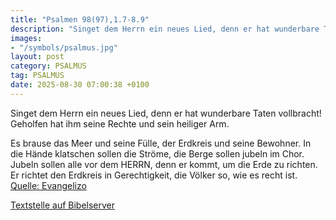 ```yaml
---
title: "Psalmen 98(97),1.7-8.9"
description: "Singet dem Herrn ein neues Lied, denn er hat wunderbare Taten vollbracht! Geholfen hat ihm seine Rechte und sein heiliger Arm.  Es brause das Meer und seine Fülle, der Erdkreis und seine Bewohner. In die Hände klatschen sollen die Ströme, die Berge sollen jubeln im Chor. Jubel...."
images:
- "/symbols/psalmus.jpg"
layout: post
category: PSALMUS
tag: PSALMUS
date: 2025-08-30 07:00:38 +0100
---
```

Singet dem Herrn ein neues Lied,
denn er hat wunderbare Taten vollbracht!
Geholfen hat ihm seine Rechte
und sein heiliger Arm.

Es brause das Meer und seine Fülle, der Erdkreis und seine Bewohner.
In die Hände klatschen sollen die Ströme, die Berge sollen jubeln im Chor.
Jubeln sollen alle vor dem HERRN, denn er kommt, um die Erde zu richten.<!--more--> Er richtet den Erdkreis in Gerechtigkeit, die Völker so, wie es recht ist.<br>
[Quelle: Evangelizo](https://evangeliumtagfuertag.org/DE/gospel)

[Textstelle auf Bibelserver](https://www.bibleserver.com/EU/ps98(97),1.7-8.9)
